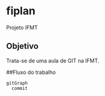 # fiplan
Projeto IFMT 

## Objetivo

Trata-se de uma aula de GIT na IFMT.

##Fluxo do trabalho
```mermaid
gitGraph
  commit
```


